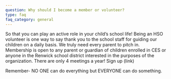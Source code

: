 ```yaml
---
question: Why should I become a member or volunteer?
type: faq
faq_category: general
---
```

So that you can play an active role in your child’s school life!  Being an HSO volunteer is one way to say thank you to the school staff for guiding our children on a daily basis.  We truly need every parent to pitch in. Membership is open to any parent or guardian of children enrolled in CES or anyone in the Renwick school district interested in the purposes of the organization. There are only 4 meetings a year!  Sign up (link)

Remember- NO ONE can do everything but EVERYONE can do something.
